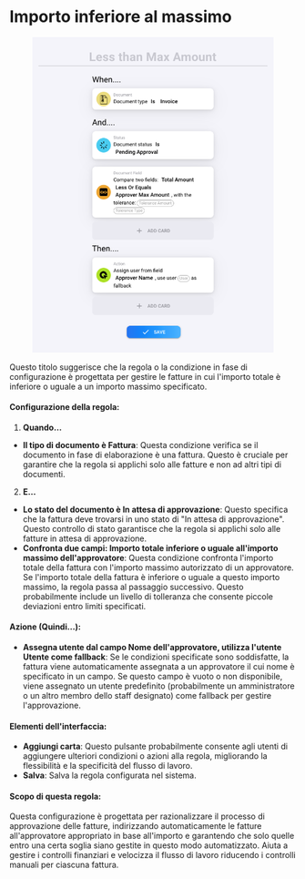 # Importo inferiore al massimo

<figure><img src="../../../.gitbook/assets/Bildschirmfoto 2024-05-03 um 14.48.55.png" alt=""><figcaption></figcaption></figure>

Questo titolo suggerisce che la regola o la condizione in fase di configurazione è progettata per gestire le fatture in cui l'importo totale è inferiore o uguale a un importo massimo specificato.

#### Configurazione della regola:

1. **Quando…**
* **Il tipo di documento è Fattura**: Questa condizione verifica se il documento in fase di elaborazione è una fattura. Questo è cruciale per garantire che la regola si applichi solo alle fatture e non ad altri tipi di documenti.
2. **E…**
* **Lo stato del documento è In attesa di approvazione**: Questo specifica che la fattura deve trovarsi in uno stato di "In attesa di approvazione". Questo controllo di stato garantisce che la regola si applichi solo alle fatture in attesa di approvazione.
* **Confronta due campi: Importo totale inferiore o uguale all'importo massimo dell'approvatore**: Questa condizione confronta l'importo totale della fattura con l'importo massimo autorizzato di un approvatore. Se l'importo totale della fattura è inferiore o uguale a questo importo massimo, la regola passa al passaggio successivo. Questo probabilmente include un livello di tolleranza che consente piccole deviazioni entro limiti specificati.

#### Azione (Quindi…):

* **Assegna utente dal campo Nome dell'approvatore, utilizza l'utente Utente come fallback**: Se le condizioni specificate sono soddisfatte, la fattura viene automaticamente assegnata a un approvatore il cui nome è specificato in un campo. Se questo campo è vuoto o non disponibile, viene assegnato un utente predefinito (probabilmente un amministratore o un altro membro dello staff designato) come fallback per gestire l'approvazione.

#### Elementi dell'interfaccia:

* **Aggiungi carta**: Questo pulsante probabilmente consente agli utenti di aggiungere ulteriori condizioni o azioni alla regola, migliorando la flessibilità e la specificità del flusso di lavoro.
* **Salva**: Salva la regola configurata nel sistema.

#### Scopo di questa regola:

Questa configurazione è progettata per razionalizzare il processo di approvazione delle fatture, indirizzando automaticamente le fatture all'approvatore appropriato in base all'importo e garantendo che solo quelle entro una certa soglia siano gestite in questo modo automatizzato. Aiuta a gestire i controlli finanziari e velocizza il flusso di lavoro riducendo i controlli manuali per ciascuna fattura.
